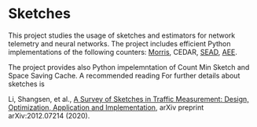 # Sketches

This project studies the usage of sketches and estimators for network telemetry and neural networks.
The project includes efficient Python implementations of the following counters: [Morris](https://www.inf.ed.ac.uk/teaching/courses/exc/reading/morris.pdf), CEDAR, [SEAD](https://ieeexplore.ieee.org/document/9537736), [AEE](https://www.researchgate.net/publication/340859493_Faster_and_More_Accurate_Measurement_through_Additive-Error_Counters).


The project provides also Python impelemntation of Count Min Sketch and Space Saving Cache.
A recommended reading For further details about sketches is

Li, Shangsen, et al., [A Survey of Sketches in Traffic Measurement:
Design, Optimization, Application and Implementation](https://arxiv.org/pdf/2012.07214.pdf), arXiv preprint arXiv:2012.07214 (2020).
